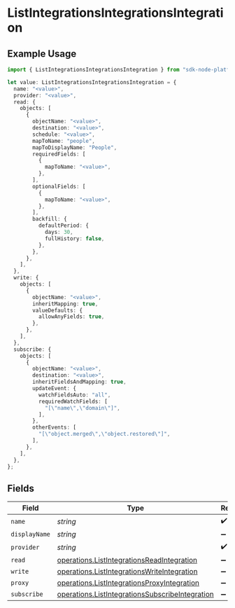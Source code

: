 # ListIntegrationsIntegrationsIntegration

## Example Usage

```typescript
import { ListIntegrationsIntegrationsIntegration } from "sdk-node-platform/models/operations";

let value: ListIntegrationsIntegrationsIntegration = {
  name: "<value>",
  provider: "<value>",
  read: {
    objects: [
      {
        objectName: "<value>",
        destination: "<value>",
        schedule: "<value>",
        mapToName: "people",
        mapToDisplayName: "People",
        requiredFields: [
          {
            mapToName: "<value>",
          },
        ],
        optionalFields: [
          {
            mapToName: "<value>",
          },
        ],
        backfill: {
          defaultPeriod: {
            days: 30,
            fullHistory: false,
          },
        },
      },
    ],
  },
  write: {
    objects: [
      {
        objectName: "<value>",
        inheritMapping: true,
        valueDefaults: {
          allowAnyFields: true,
        },
      },
    ],
  },
  subscribe: {
    objects: [
      {
        objectName: "<value>",
        destination: "<value>",
        inheritFieldsAndMapping: true,
        updateEvent: {
          watchFieldsAuto: "all",
          requiredWatchFields: [
            "[\"name\",\"domain\"]",
          ],
        },
        otherEvents: [
          "[\"object.merged\",\"object.restored\"]",
        ],
      },
    ],
  },
};
```

## Fields

| Field                                                                                                              | Type                                                                                                               | Required                                                                                                           | Description                                                                                                        |
| ------------------------------------------------------------------------------------------------------------------ | ------------------------------------------------------------------------------------------------------------------ | ------------------------------------------------------------------------------------------------------------------ | ------------------------------------------------------------------------------------------------------------------ |
| `name`                                                                                                             | *string*                                                                                                           | :heavy_check_mark:                                                                                                 | N/A                                                                                                                |
| `displayName`                                                                                                      | *string*                                                                                                           | :heavy_minus_sign:                                                                                                 | N/A                                                                                                                |
| `provider`                                                                                                         | *string*                                                                                                           | :heavy_check_mark:                                                                                                 | N/A                                                                                                                |
| `read`                                                                                                             | [operations.ListIntegrationsReadIntegration](../../models/operations/listintegrationsreadintegration.md)           | :heavy_minus_sign:                                                                                                 | N/A                                                                                                                |
| `write`                                                                                                            | [operations.ListIntegrationsWriteIntegration](../../models/operations/listintegrationswriteintegration.md)         | :heavy_minus_sign:                                                                                                 | N/A                                                                                                                |
| `proxy`                                                                                                            | [operations.ListIntegrationsProxyIntegration](../../models/operations/listintegrationsproxyintegration.md)         | :heavy_minus_sign:                                                                                                 | N/A                                                                                                                |
| `subscribe`                                                                                                        | [operations.ListIntegrationsSubscribeIntegration](../../models/operations/listintegrationssubscribeintegration.md) | :heavy_minus_sign:                                                                                                 | N/A                                                                                                                |